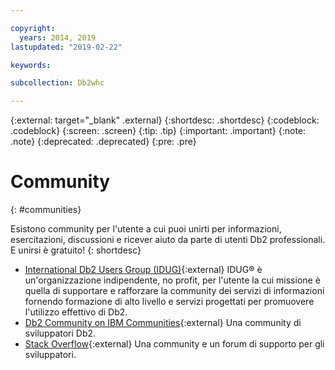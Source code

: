 ```yaml
---

copyright:
  years: 2014, 2019
lastupdated: "2019-02-22"

keywords:

subcollection: Db2whc

---
```


<!-- Attribute definitions --> 
{:external: target="_blank" .external}
{:shortdesc: .shortdesc}
{:codeblock: .codeblock}
{:screen: .screen}
{:tip: .tip}
{:important: .important}
{:note: .note}
{:deprecated: .deprecated}
{:pre: .pre}

# Community
{: #communities}

Esistono community per l'utente a cui puoi unirti per informazioni, esercitazioni, discussioni e ricever aiuto da parte di utenti Db2 professionali. E unirsi è gratuito!
{: shortdesc}

* [International Db2 Users Group (IDUG)](https://www.idug.org/){:external} IDUG® è un'organizzazione indipendente, no profit, per l'utente la cui missione è quella di supportare e rafforzare la community dei servizi di informazioni fornendo formazione di alto livello e servizi progettati per promuovere l'utilizzo effettivo di Db2.
* [Db2 Community on IBM Communities](https://community.ibm.com/community/user/hybriddatamanagement/communities/community-home?CommunityKey=1feb44c5-c839-437b-8e7a-f85d61d4136b){:external} Una community di sviluppatori Db2.
* [Stack Overflow](https://stackoverflow.com/users/login?ssrc=anon_ask&returnurl=https%3a%2f%2fstackoverflow.com%2fquestions%2fask%3ftags%3ddashdb){:external} Una community e un forum di supporto per gli sviluppatori.
